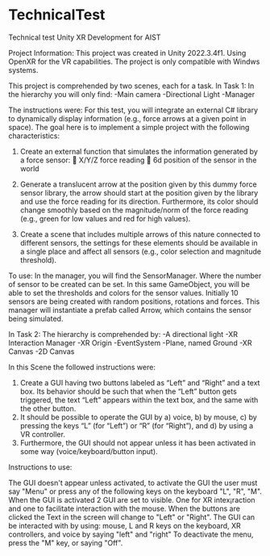 # TechnicalTest
Technical test Unity XR Development for AIST

Project Information:
This project was created in Unity 2022.3.4f1. Using OpenXR for the VR capabilities. The project is only compatible with Windws systems.

This project is comprehended by two scenes, each for a task.
In Task 1:
  In the hierarchy you will only find:
  -Main camera
  -Directional Light
  -Manager

  The instructions were:
  For this test, you will integrate an external C# library to dynamically display information (e.g.,
force arrows at a given point in space). The goal here is to implement a simple project with the
following characteristics:
1. Create an external function that simulates the information generated by a force sensor:
 X/Y/Z force reading
 6d position of the sensor in the world
2. Generate a translucent arrow at the position given by this dummy force sensor library, the
arrow should start at the position given by the library and use the force reading for its
direction. Furthermore, its color should change smoothly based on the magnitude/norm of
the force reading (e.g., green for low values and red for high values).

3. Create a scene that includes multiple arrows of this nature connected to different sensors,
the settings for these elements should be available in a single place and affect all sensors
(e.g., color selection and magnitude threshold).

To use:
In the manager, you will find the SensorManager. Where the number of sensor to be created can be set. In this same GameObject, you will be able to set the thresholds and colors for the sensor values. 
Initially 10 sensors are being created with random positions, rotations and forces.
This manager will instantiate a prefab called Arrow, which contains the sensor being simulated. 



In Task 2:
  The hierarchy is comprehended by:
  -A directional light
  -XR Interaction Manager
  -XR Origin
  -EventSystem
  -Plane, named Ground
  -XR Canvas
  -2D Canvas

  In this Scene the followed instructions were:
  
  1. Create a GUI having two buttons labeled as “Left” and “Right” and a text box. Its behavior should be such that when the “Left” button gets triggered, the text “Left” appears within the text box, and the same with the other button.
3. It should be possible to operate the GUI by a) voice, b) by mouse, c) by pressing the keys
“L” (for “Left”) or “R” (for “Right”), and d) by using a VR controller.
4. Furthermore, the GUI should not appear unless it has been activated in some way
(voice/keyboard/button input).

Instructions to use: 

The GUI doesn't appear unless activated, to activate the GUI the user must say "Menu" or press any of the following keys on the keyboard "L", "R", "M".
When the GUI is activated 2 GUI are set to visible. One for XR intex¡raction and one to facilitate interaction with the mouse.
When the buttons are clicked the Text in the screen will change to "Left" or "Right".
The GUI can be interacted with by using: mouse, L and R keys on the keyboard, XR controllers, and voice by saying "left" and "right"
To deactivate the menu, press the "M" key, or saying "Off".
